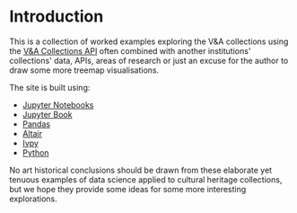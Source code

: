 Introduction
============================

This is a collection of worked examples exploring the V&A collections using the [V&A Collections API](https://developers.vam.ac.uk/guide/v2/)
often combined with another institutions' collections' data, APIs, areas of research or just an excuse for the author to draw some more treemap visualisations.

The site is built using:
  * [Jupyter Notebooks](https://jupyter.org/)
  * [Jupyter Book](jupyterbook.org/)
  * [Pandas](pandas.pydata.org/)
  * [Altair](altair-viz.github.io/)
  * [Ivpy](https://github.com/damoncrockett/ivpy)
  * [Python](https://www.python.org/)

No art historical conclusions should be drawn from these elaborate yet tenuous examples of data science
applied to cultural heritage collections, but we hope they provide some ideas for some more interesting explorations.

